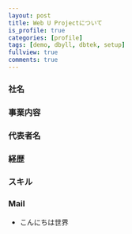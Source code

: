 ```yaml
---
layout: post
title: Web U Projectについて
is_profile: true
categories: [profile]
tags: [demo, dbyll, dbtek, setup]
fullview: true
comments: true
---
```


### 社名

### 事業内容

### 代表者名

### 経歴

### スキル

### Mail

- こんにちは世界
